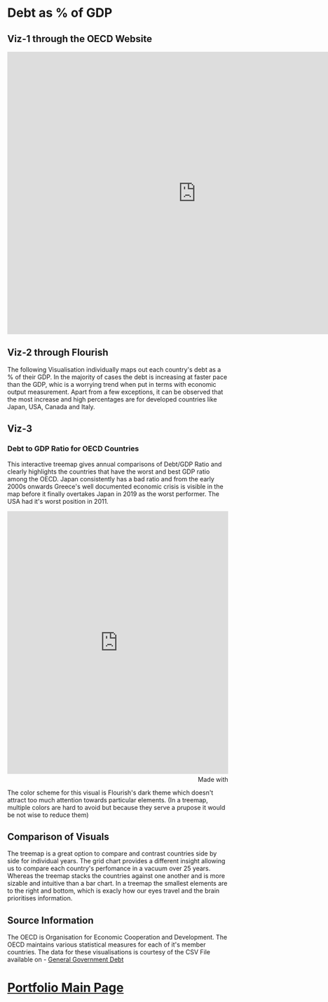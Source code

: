 # Debt as % of GDP

## Viz-1 through the OECD Website

<iframe src="https://data.oecd.org/chart/6sEi" width="860" height="645" style="border: 0" mozallowfullscreen="true" webkitallowfullscreen="true" allowfullscreen="true"><a href="https://data.oecd.org/chart/6sEi" target="_blank">OECD Chart: General government debt, Total, % of GDP, Annual, 2019</a></iframe>

## Viz-2 through Flourish

The following Visualisation individually maps out each country's debt as a % of their GDP. In the majority of cases the debt is increasing at faster pace than the GDP, whic is a worrying trend when put in terms with economic output measurement. Apart from a few exceptions, it can be observed that the most increase and high percentages are for developed countries like Japan, USA, Canada and Italy.

<div class="flourish-embed flourish-chart" data-src="visualisation/7255521"><script src="https://public.flourish.studio/resources/embed.js"></script></div>


## Viz-3

### Debt to GDP Ratio for OECD Countries

This interactive treemap gives annual comparisons of Debt/GDP Ratio and clearly highlights the countries that have the worst and best GDP ratio among the OECD. Japan consistently has a bad ratio and from the early 2000s onwards Greece's well documented economic crisis is visible in the map before it finally overtakes Japan in 2019 as the worst performer. The USA had it's worst position in 2011.

<iframe src='https://flo.uri.sh/visualisation/7255965/embed' title='Interactive or visual content' class='flourish-embed-iframe' frameborder='0' scrolling='no' style='width:100%;height:600px;' sandbox='allow-same-origin allow-forms allow-scripts allow-downloads allow-popups allow-popups-to-escape-sandbox allow-top-navigation-by-user-activation'></iframe><div style='width:100%!;margin-top:4px!important;text-align:right!important;'><a class='flourish-credit' href='https://public.flourish.studio/visualisation/7255965/?utm_source=embed&utm_campaign=visualisation/7255965' target='_top' style='text-decoration:none!important'><img alt='Made with Flourish' src='https://public.flourish.studio/resources/made_with_flourish.svg' style='width:105px!important;height:16px!important;border:none!important;margin:0!important;'> </a></div>

The color scheme for this visual is Flourish's dark theme which doesn't attract too much attention towards particular elements. (In a treemap, multiple colors are hard to avoid but because they serve a prupose it would be not wise to reduce them)

## Comparison of Visuals

The treemap is a great option to compare and contrast countries side by side for individual years. The grid chart provides a different insight allowing us to compare each country's perfomance in a vacuum over 25 years. Whereas the treemap stacks the countries against one another and is more sizable and intuitive than a bar chart. In a treemap the smallest elements are to the right and bottom, which is exacly how our eyes travel and the brain prioritises information. 

## Source Information

The OECD is Organisation for Economic Cooperation and Development. The OECD maintains various statistical measures for each of it's member countries. The data for these visualisations is courtesy of the CSV File available on - [General Government Debt](https://data.oecd.org/gga/general-government-debt.htm)

# [Portfolio Main Page](/LPurohit-Portfolio)

